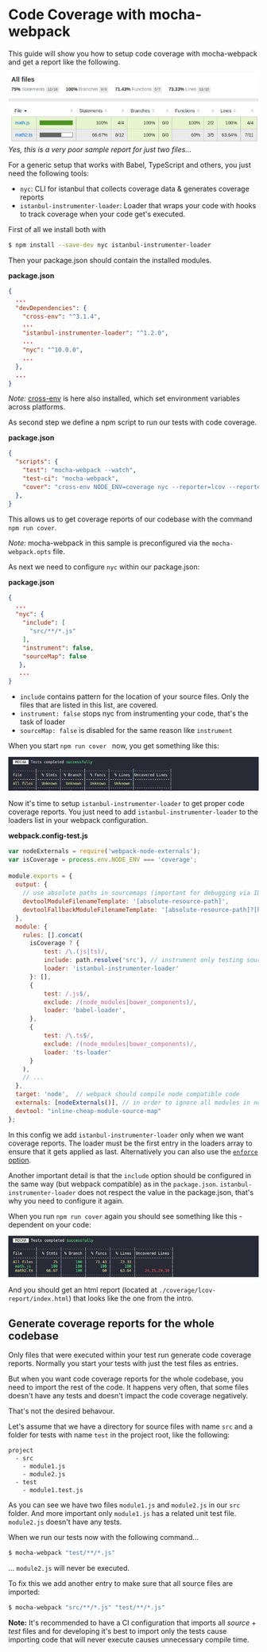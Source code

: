 # Code Coverage with mocha-webpack


This guide will show you how to setup code coverage with mocha-webpack and get a report like the following.

![code coverage report](../media/code-coverage-report.png)
  *Yes, this is a very poor sample report for just two files...*

For a generic setup that works with Babel, TypeScript and others, you just need the following tools:
 - `nyc`: CLI for istanbul that collects coverage data & generates coverage reports
 - `istanbul-instrumenter-loader`: Loader that wraps your code with hooks to track coverage when your code get's executed.


First of all we install both with

```bash
$ npm install --save-dev nyc istanbul-instrumenter-loader
```

Then your package.json should contain the installed modules.

**package.json**
```json
{
  ...
  "devDependencies": {
    "cross-env": "^3.1.4",
    ...
    "istanbul-instrumenter-loader": "^1.2.0",
    ...
    "nyc": "^10.0.0",
    ...
  },
  ...
}
```

*Note:* [cross-env](https://github.com/kentcdodds/cross-env) is here also installed, which set environment variables across platforms.

As second step we define a npm script to run our tests with code coverage.

**package.json**
```json
{
  "scripts": {
    "test": "mocha-webpack --watch",
    "test-ci": "mocha-webpack",
    "cover": "cross-env NODE_ENV=coverage nyc --reporter=lcov --reporter=text npm run test-ci"
  },
}

```

This allows us to get coverage reports of our codebase with the command `npm run cover`.

*Note:* mocha-webpack in this sample is preconfigured via the `mocha-webpack.opts` file.

As next we need to configure `nyc` within our package.json:

**package.json**
```json
{
  ...
  "nyc": {
    "include": [
      "src/**/*.js"
    ],
    "instrument": false,
    "sourceMap": false
   },
   ...
}

```

- `include` contains pattern for the location of your source files. Only the files that are listed in this list, are covered.
- `instrument: false` stops nyc from instrumenting your code, that's the task of loader
- `sourceMap: false` is disabled for the same reason like `instrument`

When you start `npm run cover ` now, you get something like this:

![code coverage unknown files](../media/code-coverage-cli-unknown.png)

Now it's time to setup `istanbul-instrumenter-loader` to get proper code coverage reports. You just need to add `istanbul-instrumenter-loader` to the loaders list in your webpack configuration.


**webpack.config-test.js**
```javascript
var nodeExternals = require('webpack-node-externals');
var isCoverage = process.env.NODE_ENV === 'coverage';

module.exports = {
  output: {
    // use absolute paths in sourcemaps (important for debugging via IDE)
    devtoolModuleFilenameTemplate: '[absolute-resource-path]',
    devtoolFallbackModuleFilenameTemplate: '[absolute-resource-path]?[hash]'
  },
  module: {
    rules: [].concat(
      isCoverage ? {
          test: /\.(js|ts)/,
          include: path.resolve('src'), // instrument only testing sources with Istanbul, after ts-loader runs
          loader: 'istanbul-instrumenter-loader'
      }: [],
      {
          test: /.js$/,
          exclude: /(node_modules|bower_components)/,
          loader: 'babel-loader',
      },
      {
          test: /\.ts$/,
          exclude: /(node_modules|bower_components)/,
          loader: 'ts-loader'
      }
    ),
    // ...
  },
  target: 'node',  // webpack should compile node compatible code
  externals: [nodeExternals()], // in order to ignore all modules in node_modules folder
  devtool: "inline-cheap-module-source-map"
};
```

In this config we add `istanbul-instrumenter-loader` only when we want coverage reports. The loader must be the first entry in the loaders array to ensure that it gets applied as last.
Alternatively you can also use the [`enforce` option](https://webpack.js.org/configuration/module/#rule-enforce).

Another important detail is that the `include` option should be configured in the same way (but webpack compatible) as in the `package.json`. `istanbul-instrumenter-loader` does not respect the value in the package.json, that's why you need to configure it again.

When you run `npm run cover` again you should see something like this - dependent on your code:

![code coverage success](../media/code-coverage-cli-success.png)

And you should get an html report (located at `./coverage/lcov-report/index.html`) that looks like the one from the intro.


## Generate coverage reports for the whole codebase

Only files that were executed within your test run generate code coverage reports. Normally you start your tests with just the test files as entries.

But when you want code coverage reports for the whole codebase, you need to import the rest of the code. It happens very often, that some files doesn't have any tests and doesn't impact the code coverage negatively.

That's not the desired behavour.

Let's assume that we have a directory for source files with name `src` and a folder for tests with name `test` in the project root, like the following:

```
project
  - src
    - module1.js
    - module2.js
  - test
    - module1.test.js
```

As you can see we have two files `module1.js` and `module2.js` in our `src` folder. And more important only `module1.js` has a related unit test file. `module2.js` doesn't have any tests.

When we run our tests now with the following command...

```bash
$ mocha-webpack "test/**/*.js"
```

... `module2.js` will never be executed.

To fix this we add another entry to make sure that all source files are imported:

```bash
$ mocha-webpack "src/**/*.js" "test/**/*.js"
```

**Note:** It's recommended to have a CI configuration that imports all *source* + *test* files and for developing it's best to import only the tests cause importing code that will never execute causes unnecessary compile time.
